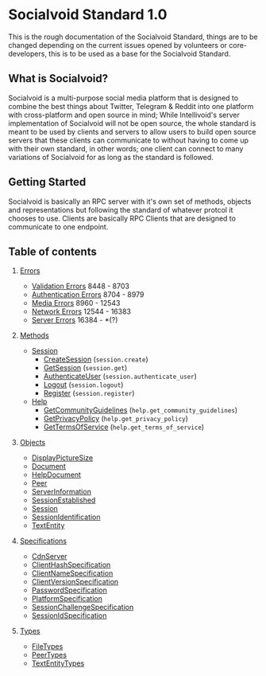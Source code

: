 # Socialvoid Standard 1.0

This is the rough documentation of the Socialvoid Standard, things are to
be changed depending on the current issues opened by volunteers or
core-developers, this is to be used as a base for the Socialvoid Standard.


## What is Socialvoid?

Socialvoid is a multi-purpose social media platform that is designed to
combine the best things about Twitter, Telegram & Reddit into one platform
with cross-platform and open source in mind; While Intellivoid's server
implementation of Socialvoid will not be open source, the whole standard
is meant to be used by clients and servers to allow users to build open
source servers that these clients can communicate to without having to
come up with their own standard, in other words; one client can connect
to many variations of Socialvoid for as long as the standard is followed.

## Getting Started

Socialvoid is basically an RPC server with it's own set of methods, 
objects and representations but following the standard of whatever protcol
it chooses to use. Clients are basically RPC Clients that are designed
to communicate to one endpoint.


## Table of contents

1. [Errors](Errors/README.md)
   * [Validation Errors](Errors/ValidationErrors.md) 8448 - 8703
   * [Authentication Errors](Errors/AuthenticationErrors.md) 8704 - 8979
   * [Media Errors](Errors/MediaErrors.md) 8960 - 12543
   * [Network Errors](Errors/NetworkErrors.md) 12544 - 16383
   * [Server Errors](Errors/ServerErrors.md) 16384 - *(?)

2. [Methods](Methods/README.md)
   * [Session](Methods/session/README.md)
      * [CreateSession](Methods/session/CreateSession.md) (`session.create`)
      * [GetSession](Methods/session/GetSession.md) (`session.get`)
      * [AuthenticateUser](Methods/session/AuthenticateUser.md) (`session.authenticate_user`)
      * [Logout](Methods/session/Logout.md) (`session.logout`)
      * [Register](Methods/session/Register.md) (`session.register`)
   * [Help](Methods/help/README.md)
      * [GetCommunityGuidelines](Methods/help/GetCommunityGuidelines.md) (`help.get_community_guidelines`)
      * [GetPrivacyPolicy](Methods/help/GetPrivacyPolicy.md) (`help.get_privacy_policy`)
      * [GetTermsOfService](Methods/help/GetTermsOfService.md) (`help.get_terms_of_service`)

3. [Objects](Objects/README.md)
   * [DisplayPictureSize](Objects/DisplayPictureSize.md)
   * [Document](Objects/Document.md)
   * [HelpDocument](Objects/HelpDocument.md)
   * [Peer](Objects/Peer.md)
   * [ServerInformation](Objects/ServerInformation.md)
   * [SessionEstablished](Objects/SessionEstablished.md)
   * [Session](Objects/Session.md)
   * [SessionIdentification](Objects/SessionIdentification.md)
   * [TextEntity](Objects/TextEntity.md)

4. [Specifications](Specifications/README.md)
   * [CdnServer](Specifications/CdnServer.md)
   * [ClientHashSpecification](Specifications/ClientHashSpecification.md)
   * [ClientNameSpecification](Specifications/ClientNameSpecification.md)
   * [ClientVersionSpecification](Specifications/ClientVersionSpecification.md)
   * [PasswordSpecification](Specifications/PasswordSpecification.md)
   * [PlatformSpecification](Specifications/PlatformSpecification.md)
   * [SessionChallengeSpecification](Specifications/SessionChallengeSpecification.md)
   * [SessionIdSpecification](Specifications/SessionIdSpecification.md)

5. [Types](Types/README.md)
   * [FileTypes](Types/FileTypes.md)
   * [PeerTypes](Types/PeerTypes.md)
   * [TextEntityTypes](Types/TextEntityTypes.md)